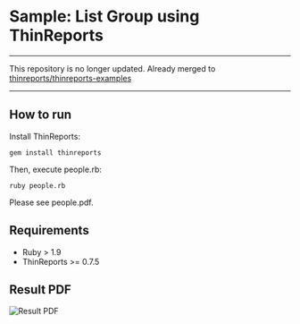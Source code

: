 # Sample: List Group using ThinReports

---

This repository is no longer updated. Already merged to [thinreports/thinreports-examples](https://github.com/thinreports/thinreports-examples/tree/master/list)

---

## How to run

Install ThinReports:

    gem install thinreports

Then, execute people.rb:

    ruby people.rb

Please see people.pdf.

## Requirements

  * Ruby > 1.9
  * ThinReports >= 0.7.5

## Result PDF

![Result PDF](https://raw.github.com/hidakatsuya/thinreports-list-group/master/result-pdf.png)

